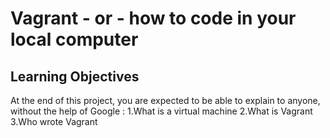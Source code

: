 # Vagrant - or - how to code in your local computer
## Learning Objectives
At the end of this project, you are expected to be able to explain to anyone, without the help of Google :
1.What is a virtual machine
2.What is Vagrant
3.Who wrote Vagrant

